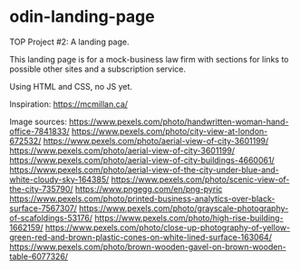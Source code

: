 # odin-landing-page
TOP Project #2: A landing page.

This landing page is for a mock-business law firm with sections for links to possible other sites and a subscription service.

Using HTML and CSS, no JS yet.

Inspiration: https://mcmillan.ca/

Image sources:
https://www.pexels.com/photo/handwritten-woman-hand-office-7841833/
https://www.pexels.com/photo/city-view-at-london-672532/
https://www.pexels.com/photo/aerial-view-of-city-3601199/
https://www.pexels.com/photo/aerial-view-of-city-3601199/
https://www.pexels.com/photo/aerial-view-of-city-buildings-4660061/
https://www.pexels.com/photo/aerial-view-of-the-city-under-blue-and-white-cloudy-sky-164385/
https://www.pexels.com/photo/scenic-view-of-the-city-735790/
https://www.pngegg.com/en/png-pyric
https://www.pexels.com/photo/printed-business-analytics-over-black-surface-7567307/
https://www.pexels.com/photo/grayscale-photography-of-scafoldings-53176/
https://www.pexels.com/photo/high-rise-building-1662159/
https://www.pexels.com/photo/close-up-photography-of-yellow-green-red-and-brown-plastic-cones-on-white-lined-surface-163064/
https://www.pexels.com/photo/brown-wooden-gavel-on-brown-wooden-table-6077326/





